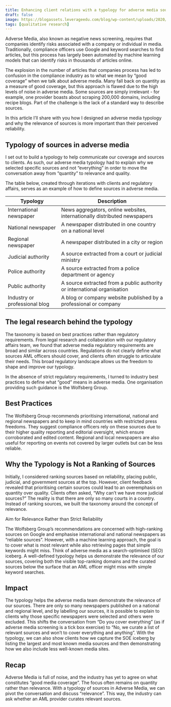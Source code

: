 ```yaml
---
title: Enhancing client relations with a typology for adverse media sources
draft: false
image: https://blogassets.leverageedu.com/blog/wp-content/uploads/2020/03/28214113/Types-of-Research-Design.jpg
tags: [qualitative research]
---
```

Adverse Media, also known as negative news screening, requires that companies identify risks associated with a company or individual in media. Traditionally, compliance officers use Google and keyword searches to find articles, but this process has largely been automated by machine learning models that can identify risks in thousands of articles online.

The explosion in the number of articles that companies process has led to confusion in the compliance industry as to what we mean by “good coverage” when we talk about adverse media. Many fall back on quantity as a measure of good coverage, but this approach is flawed due to the high levels of noise in adverse media. Some sources are simply irrelevant - for example, one provider boasts about scraping 200,000 domains, including recipe blogs. Part of the challenge is the lack of a standard way to describe sources. 

In this article I’ll share with you how I designed an adverse media typology and why the relevance of sources is more important than their perceived reliability. 

## Typology of sources in adverse media
 

I set out to build a typology to help communicate our coverage and sources to clients. As such, our adverse media typology had to explain why we selected specific sources and not “everything” in order to move the conversation away from “quantity” to relevance and quality. 

The table below, created through iterations with clients and regulatory affairs, serves as an example of how to define sources in adverse media. 

Typology | Description |
---|---|
International newspaper | News aggregators, online websites, internationally distributed newspapers |
National newspaper | A newspaper distributed in one country on a national level |
Regional newspaper | A newspaper distributed in a city or region |
Judicial authority | A source extracted from a court or judicial ministry |
Police authority | A source extracted from a police department or agency |
Public authority | A source extracted from a public authority or international organisation |
Industry or professional blog | A blog or company website published by a professional or company |



## The legal research behind the typology

The taxonomy is based on best practices rather than regulatory requirements. From legal research and collaboration with our regulatory affairs team, we found that adverse media regulatory requirements are broad and similar across countries. Regulations do not clearly define what sources AML officers should cover, and clients often struggle to articulate their needs. This broad regulatory landscape allows us the freedom to shape and improve our typology. 

In the absence of strict regulatory requirements, I turned to industry best practices to define what “good” means in adverse media. One organisation providing such guidance is the Wolfsberg Group. 

## Best Practices

The Wolfsberg Group recommends prioritising international, national and regional newspapers and to keep in mind countries with restricted press freedoms. They suggest compliance officers rely on these sources due to their higher quality reporting and editorial oversight, which ensure corroborated and edited content. Regional and local newspapers are also useful for reporting on events not covered by larger outlets but can be less reliable.  

## Why the Typology is Not a Ranking of Sources

Initially, I considered ranking sources based on reliability, placing public, judicial, and government sources at the top. However, client feedback revealed that prioritising certain sources could lead to an overemphasis on quantity over quality. Clients often asked, “Why can’t we have more judicial sources?” The reality is that there are only so many courts in a country. Instead of ranking sources, we built the taxonomy around the concept of relevance. 

Aim for Relevance Rather than Strict Reliability

The Wolfsberg Group’s recommendations are concerned with high-ranking sources on Google and emphasise international and national newspapers as “reliable sources”. However, with a machine learning approach, the goal is to cover what is most relevant while also retrieving pages that simple keywords might miss.  Think of adverse media as a search-optimised (SEO) iceberg. A well-defined typology helps us demonstrate the relevance of our sources, covering both the visible top-ranking domains and the curated sources below the surface that an AML officer might miss with simple keyword searches. 

## Impact

The typology helps the adverse media team demonstrate the relevance of our sources. There are only so many newspapers published on a national and regional level, and by labelling our sources, it is possible to explain to clients why those specific newspapers were selected and others were excluded. This shifts the conversation from “Do you cover everything” (as if adverse media screening is a tick box exercise)  to “No, we curate a list of relevant sources and won’t to cover everything and anything”. With the typology, we can also show clients how we capture the SOE iceberg by listing the largest and most known media sources and then demonstrating how we also include less well-known media sites. 

## Recap

Adverse Media is full of noise, and the industry has yet to agree on what constitutes “good media coverage”. The focus often remains on quantity rather than relevance. With a typology of sources in Adverse Media, we can pivot the conversation and discuss “relevance”. This way, the industry can ask whether an AML provider curates relevant sources. 
